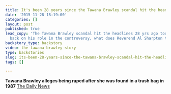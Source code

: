 ```yaml
---
title: It's been 28 years since the Tawana Brawley scandal hit the headlines
date: '2015-11-28 18:19:00'
categories: []
layout: post
published: true
lead_copy: 'The Tawana Brawley scandal hit the headlines 28 yrs ago today. Looking
  back on his role in the controversy, what does Reverend Al Sharpton think? '
backstory_type: backstory
video: the-tawana-brawley-story
type: backstories
slug: its-been-28-years-since-the-tawana-brawley-scandal-hit-the-headlines
tags: []

---
```

**Tawana Brawley alleges being raped after she was found in a trash bag in 1987**
[The Daily News](http://www.nydailynews.com/news/crime/tawana-brawley-rape-allegations-sparks-racial-strife-1987-article-1.2445708)

